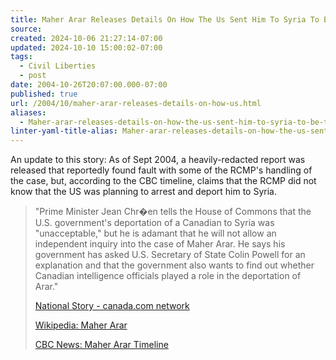 ```yaml
---
title: Maher Arar Releases Details On How The Us Sent Him To Syria To Be Tortured
source: 
created: 2024-10-06 21:27:14-07:00
updated: 2024-10-10 15:00:02-07:00
tags:
  - Civil Liberties
  - post
date: 2004-10-26T20:07:00.000-07:00
published: true
url: /2004/10/maher-arar-releases-details-on-how-us.html
aliases:
  - Maher-arar-releases-details-on-how-the-us-sent-him-to-syria-to-be-tortured
linter-yaml-title-alias: Maher-arar-releases-details-on-how-the-us-sent-him-to-syria-to-be-tortured
---
```



An update to this story: As of Sept 2004, a heavily-redacted report was released that reportedly found fault with some of the RCMP's handling of the case, but, according to the CBC timeline, claims that the RCMP did not know that the US was planning to arrest and deport him to Syria.  
  

> "Prime Minister Jean Chr�en tells the House of Commons that the U.S. government's deportation of a Canadian to Syria was "unacceptable," but he is adamant that he will not allow an independent inquiry into the case of Maher Arar. He says his government has asked U.S. Secretary of State Colin Powell for an explanation and that the government also wants to find out whether Canadian intelligence officials played a role in the deportation of Arar."  
>   
> [National Story - canada.com network](https://www.canada.com/national/story.asp?id=46cd9a7e-bd89-4d6d-8312-b98107e60828 "National Story - canada.com network")  
>   
> [Wikipedia: Maher Arar](https://en2.wikipedia.org/wiki/Maher_Arar)  
>   
> [CBC News: Maher Arar Timeline](https://www.cbc.ca/news/background/arar/)